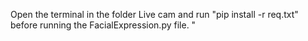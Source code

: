 Open the terminal in the folder Live cam and run "pip install -r req.txt" before running the FacialExpression.py file.
"

